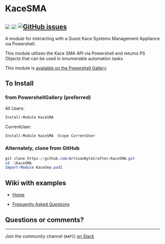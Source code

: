 # KaceSMA

[![](https://img.shields.io/powershellgallery/v/KaceSMA.svg?logo=powershell&colorA=1C8FDB&logoColor=ffffff&colorB=145C8B)](https://www.powershellgallery.com/packages/KaceSMA)
![](https://img.shields.io/powershellgallery/dt/KaceSMA.svg?logo=powershell&colorA=1C8FDB&logoColor=ffffff&colorB=145C8B)
[![GitHub issues](https://img.shields.io/github/issues/ArtisanByteCrafter/KaceSMA.svg?style=flat&colorA=1C8FDB)](https://github.com/ArtisanByteCrafter/KaceSMA/issues)
---

A module for interacting with a Quest Kace Systems Management Appliance via Powershell.

This module utilizes the Kace SMA API via Powershell and returns PS Objects that can be used in innumerable automation tasks.

This module is [available on the Powershell Gallery](https://www.powershellgallery.com/packages/KaceSMA/)

## To Install

### from PowershellGallery (preferred)

All Users:

````powershell
Install-Module KaceSMA
````

CurrentUser:

````powershell
Install-Module KaceSMA -Scope CurrentUser
````

### Alternately, clone from GitHub

```powershell
git clone https://github.com/ArtisanByteCrafter/KaceSMA.git
cd .\KaceSMA
Import-Module KaceSma.psd1
```

## Wiki with examples

- [Home](https://github.com/ArtisanByteCrafter/KaceSMA/wiki)

- [Frequently Asked Questions](https://github.com/ArtisanByteCrafter/KaceSMA/wiki/FAQ)

## Questions or comments?

---
Join the community channel (`#API`) [on Slack](https://kacecommunity.slack.com/)
